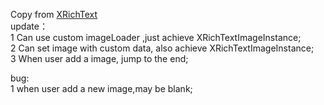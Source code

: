 Copy from [XRichText](https://github.com/sendtion/XRichText)  
update：  
1 Can use custom imageLoader ,just achieve XRichTextImageInstance;  
2 Can set image with custom data, also achieve XRichTextImageInstance;  
3 When user add a image, jump to the end;  

bug:  
1 when user add a new image,may be blank;